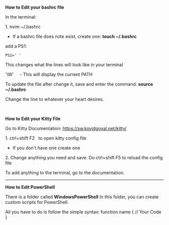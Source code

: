 **How to Edit your bashrc file**

In the terminal:

1\. nvim ~/.bashrc

- If a bashrc file does note exist, create one: **touch ~/.bashrc**

add a PS1:

`PS1=' '`

This changes what the lines will look like in your terminal

'\\W'     - This will display the current PATH

To update the file after change it, save and enter the command: **source ~/.bashrc**

Change the line to whatever your heart desires.

&nbsp;

**How to Edit your Kitty File**

Go to Kitty Documentation: https://sw.kovidgoyal.net/kitty/

1\. ctrl+shift F2   to open kitty config file

- If you don't have one create one

2\. Change anything you need and save. Do ctrl+shift F5 to reload the config file

To add anything to the terminal, go to the documentation.

- - - -

**How to Edit PowerShell**

There is a folder called **WindowsPowerShell**
In this folder, you can create custom scripts for PowerShell.

All you have to do is follow the simple syntax:
function name {
  // Your Code
}
